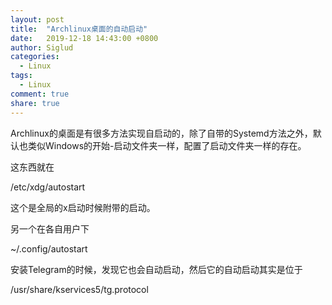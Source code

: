 ```yaml
---
layout: post
title:  "Archlinux桌面的自动启动"
date:   2019-12-18 14:43:00 +0800
author: Siglud
categories:
  - Linux
tags:
  - Linux
comment: true
share: true
---
```


Archlinux的桌面是有很多方法实现自启动的，除了自带的Systemd方法之外，默认也类似Windows的开始-启动文件夹一样，配置了启动文件夹一样的存在。

这东西就在

/etc/xdg/autostart

这个是全局的x启动时候附带的启动。

另一个在各自用户下

~/.config/autostart

安装Telegram的时候，发现它也会自动启动，然后它的自动启动其实是位于

/usr/share/kservices5/tg.protocol

